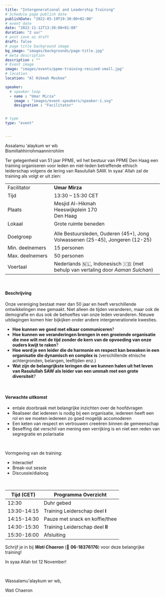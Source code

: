 ```yaml
---
title: "Intergenerational and Leadership Training"
# Schedule page publish date
publishDate: "2022-05-19T19:30:00+02:00"
# event date
date: "2022-11-12T13:30:00+01:00"
duration: "2 uur"
# post save as draft
draft: false
# page title background image
bg_image: "images/backgrounds/page-title.jpg"
# meta description
description : ""
# Event image
image: "images/events/ppme-training-resized-small.jpg"
# location
location: "Al Hikmah Moskee"

speaker:
  # speaker loop
  - name : "Umar Mirza"
    image : "images/event-speakers/speaker-1.svg"
    designation : "Facilitator"


# type
type: "event"


---
```


Assalamu ‘alaykum wr wb<br/>
Bismillahhirrohmaannirrohiim


Ter gelegenheid van 51 jaar PPME, wil het bestuur van PPME Den Haag een training organiseren voor leden en niet-leden betreffende ethisch leiderschap volgens de lering van Rasulullah SAW. In syaa’ Allah zal de training als volgt er uit zien:

<table>
<tr>
<td style="width:30%">Facilitator</td><td style="width:70%"><b>Umar Mirza</b></td>
</tr>
<tr>
<td style="width:30%">Tijd</td><td style="width:70%">13:30 – 15:30 CET</td>
</tr>
<tr>
<td style="width:30%">Plaats</td><td style="width:70%">Mesjid Al-Hikmah<br/>Heeswijkplein 170<br/>Den Haag</td>
</tr>
<tr>
<td style="width:30%">Lokaal</td><td style="width:70%">Grote ruimte beneden</td>
</tr>
<tr>
<tr><td colspan="2"></td></tr>
<td style="width:30%">Doelgroep</td><td style="width:70%">Alle Bestuursleden, Ouderen (45+), Jong Volwassenen (25-45), Jongeren (12-25)</td>
</tr>
<tr>
<td style="width:30%">Min. deelnemers</td><td style="width:70%">15 personen</td>
</tr>
<tr>
<td style="width:30%">Max. deelnemers</td><td style="width:70%">50 personen</td>
</tr>
<tr>
<td style="width:30%">Voertaal</td><td style="width:70%">Nederlands 🇳🇱, Indonesisch 🇮🇩 (met behulp van vertaling door <i>Aaman Sulchan</i>)</td>
</tr>
</table>
<br/>

#### Beschrijving

Onze vereniging bestaat meer dan 50 jaar en heeft verschillende ontwikkelingen mee gemaakt. Niet alleen de tijden veranderen, maar ook de demografie en dus ook de behoeftes van onze leden veranderen. Nieuwe uitdagingen komen hier bijkijken onder andere intergenerationele kwesties. 
* **Hoe kunnen we goed met elkaar communiceren**? 
* **Hoe kunnen we veranderingen brengen in een groeiende organisatie die mee wilt met de tijd zonder de kern van de opvoeding van onze ouders kwijt te raken**?
* **Hoe word je een leider die de harmonie en respect kan bewaken in een organisatie die dynamisch en complex is** (verschillende etnische achtergronden, belangen, leeftijden enz.)
* **Wat zijn de belangrijkste leringen die we kunnen halen uit het leven van Rasulullah SAW als leider van een ummah met een grote diversiteit**?

<br/>

#### Verwachte uitkomst

* entale doorbraak met belangrijke inzichten over de hoofdvragen
* Realiseer dat iedereen is nodig bij een organisatie, iedereen heeft een rol en we moeten iedereen zo goed mogelijk accomoderen
* Een keten van respect en vertrouwen creeëren binnen de gemeenschap
* Beseffing dat verschil van mening een verrijking is en niet een reden van segregratie en polarisatie

<br/>

Vormgeving van de training:
* Interactief
* Break-out sessie
* Discussie/dialoog

<br/>



| Tijd (CET) | Programma Overzicht|
|--|--|
| 12:30 |  Duhr gebed |
| 13:30-14:15 | Training Leiderschap deel **I** |
| 14:15-14:30 | Pauze met snack en koffie/thee |
| 14:30-15:30 | Training Leiderschap deel **II** |
| 15:30-16:00 | Afsluiting |


Schrijf je in bij ***Wati Chaeron*** (📱 **06-18376176**) voor deze belangrijke training!

In syaa Allah tot 12 November!

<br/>

Wassalamu'alaykum wr wb,

Wati Chaeron
